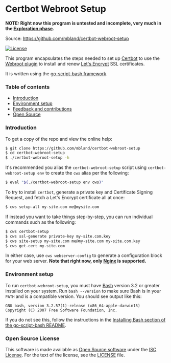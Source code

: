 # Certbot Webroot Setup

__NOTE: Right now this program is untested and incomplete, very much in the
[Exploration
phase](https://github.com/mbland/automated-testing-playbook/blob/master/pages/rapid-prototyping.md#exploration).__

Source: https://github.com/mbland/certbot-webroot-setup

[![License](https://img.shields.io/github/license/mbland/go-script-bash.svg)](https://github.com/mbland/go-script-bash/blob/master/LICENSE.md)

This program encapsulates the steps needed to set up
[Certbot](https://certbot.eff.org/) to use the [Webroot
plugin](https://certbot.eff.org/docs/using.html#webroot) to install and renew
[Let's Encrypt](https://letsencrypt.org/) SSL certificates.

It is written using the [go-script-bash
framework](https://github.com/mbland/go-script-bash).

### Table of contents

- [Introduction](#introduction)
- [Environment setup](#environment-setup)
- [Feedback and contributions](#feedback-and-contributions)
- [Open Source](#open-source)

### Introduction

To get a copy of the repo and view the online help:

```bash
$ git clone https://github.com/mbland/certbot-webroot-setup
$ cd certbot-webroot-setup
$ ./certbot-webroot-setup -h
```

It's recommended you alias the `certbot-webroot-setup` script using
`certbot-webroot-setup env` to create the `cws` alias per the following:

```bash
$ eval "$(./certbot-webroot-setup env cws)"
```

To try to install `certbot`, generate a private key and Certificate Signing
Request, and fetch a Let's Encrypt certificate all at once:

```bash
$ cws setup-all my-site.com me@mysite.com
```

If instead you want to take things step-by-step, you can run individual commands
such as the following:

```bash
$ cws certbot-setup
$ cws ssl-generate private-key my-site.com.key
$ cws site-setup my-site.com me@my-site.com my-site.com.key
$ cws get-cert my-site.com
```

In either case, use `cws webserver-config` to generate a configuration block for
your web server. __Note that right now, only [Nginx](http://nginx.org) is
supported.__

### Environment setup

To run `certbot-webroot-setup`, you must have
[Bash](https://en.wikipedia.org/wiki/Bash_%28Unix_shell%29) version 3.2 or
greater installed on your system. Run `bash --version` to make sure Bash is in
your `PATH` and is a compatible version. You should see output like this:

```
GNU bash, version 3.2.57(1)-release (x86_64-apple-darwin15)
Copyright (C) 2007 Free Software Foundation, Inc.
```

If you do not see this, follow the instructions in the [Installing
Bash section of the go-script-bash
README](https://github.com/mbland/go-script-bash#installing-bash).

### Open Source License

This software is made available as [Open Source
software](https://opensource.org/osd-annotated) under the [ISC
License](https://www.isc.org/downloads/software-support-policy/isc-license/).
For the text of the license, see the [LICENSE](LICENSE.md) file.
